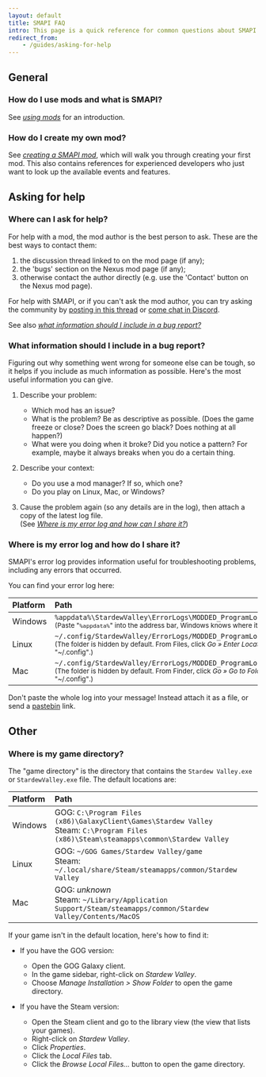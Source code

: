 ```yaml
---
layout: default
title: SMAPI FAQ
intro: This page is a quick reference for common questions about SMAPI.
redirect_from:
    - /guides/asking-for-help
---
```


## General

### How do I use mods and what is SMAPI?
See _[using mods](/guides/using-mods)_ for an introduction.

### How do I create my own mod?
See _[creating a SMAPI mod](/guides/creating-a-smapi-mod)_, which will walk you through creating
your first mod. This also contains references for experienced developers who just want to look up
the available events and features.

## Asking for help

### Where can I ask for help?
For help with a mod, the mod author is the best person to ask. These are the best ways to contact them:

1. the discussion thread linked to on the mod page (if any);
2. the 'bugs' section on the Nexus mod page (if any);
3. otherwise contact the author directly (e.g. use the 'Contact' button on the Nexus mod page).

For help with SMAPI, or if you can't ask the mod author, you can try asking the community by
[posting in this thread](http://community.playstarbound.com/threads/dos-and-donts-of-reporting-issues-with-smapi-mods.125211/)
or [come chat in Discord](https://discord.gg/kH55QXP).

See also _[what information should I include in a bug report?](#bug-report)_

<section class="anchor" id="bug-report"></section>

### What information should I include in a bug report?
Figuring out why something went wrong for someone else can be tough, so it helps if you include
as much information as possible. Here's the most useful information you can give.

1. Describe your problem:
   * Which mod has an issue?
   * What is the problem? Be as descriptive as possible. (Does the game freeze or close? Does the
     screen go black? Does nothing at all happen?)
   * What were you doing when it broke? Did you notice a pattern? For example, maybe it always
     breaks when you do a certain thing.
2. Describe your context:

   * Do you use a mod manager? If so, which one?
   * Do you play on Linux, Mac, or Windows?

3. Cause the problem again (so any details are in the log), then attach a copy of the latest log
   file.  
   (See _[Where is my error log and how can I share it?](#error-log)_)

<section class="anchor" id="error-log"></section>

### Where is my error log and how do I share it?
SMAPI's error log provides information useful for troubleshooting problems, including any errors
that occurred.

You can find your error log here:

Platform | Path
:------- |:-----
 Windows | `%appdata%\StardewValley\ErrorLogs\MODDED_ProgramLog.Log_LATEST.txt`<br /><small>(Paste "`%appdata%`" into the address bar, Windows knows where it is.)</small>
 Linux   | `~/.config/StardewValley/ErrorLogs/MODDED_ProgramLog.Log_LATEST.txt`<br /><small>(The folder is hidden by default. From Files, click _Go » Enter Location_ and enter "~/.config".)</small>
 Mac     | `~/.config/StardewValley/ErrorLogs/MODDED_ProgramLog.Log_LATEST.txt`<br /><small>(The folder is hidden by default. From Finder, click _Go » Go to Folder_ and enter "~/.config".)</small>

Don't paste the whole log into your message! Instead attach it as a file, or send a [pastebin](http://pastebin.com/)
link.

## Other

<section class="anchor" id="game-directory"></section>

### Where is my game directory?
The "game directory" is the directory that contains the `Stardew Valley.exe` or `StardewValley.exe`
file. The default locations are:

Platform | Path
:------- | :----
Windows  | GOG: `C:\Program Files (x86)\GalaxyClient\Games\Stardew Valley`<br />Steam: `C:\Program Files (x86)\Steam\steamapps\common\Stardew Valley`
Linux    | GOG: `~/GOG Games/Stardew Valley/game`<br />Steam: `~/.local/share/Steam/steamapps/common/Stardew Valley`
Mac      | GOG: _unknown_<br />Steam: `~/Library/Application Support/Steam/steamapps/common/Stardew Valley/Contents/MacOS`

If your game isn't in the default location, here's how to find it:

* If you have the GOG version:
  * Open the GOG Galaxy client.
  * In the game sidebar, right-click on _Stardew Valley_.
  * Choose _Manage Installation > Show Folder_ to open the game directory.

* If you have the Steam version:
  * Open the Steam client and go to the library view (the view that lists your games).
  * Right-click on _Stardew Valley_.
  * Click _Properties_.
  * Click the _Local Files_ tab.
  * Click the _Browse Local Files..._ button to open the game directory.
